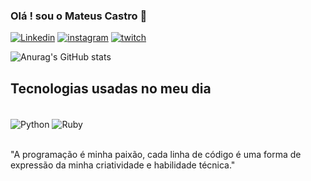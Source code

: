 ### Olá ! sou o Mateus Castro 🤙

[![Linkedin](https://img.shields.io/badge/LinkedIn-0077B5?style=for-the-badge&logo=linkedin&logoColor=white)](https://www.linkedin.com/in/mateus-castro-a01aa6136/)
[![instagram](https://img.shields.io/badge/Instagram-E4405F?style=for-the-badge&logo=instagram&logoColor=white)](https://www.instagram.com/mateuscastr00/)
[![twitch](https://img.shields.io/badge/Twitch-9146FF?style=for-the-badge&logo=twitch&logoColor=white)](https://www.twitch.tv/alpha_alfa1)

![Anurag's GitHub stats](https://github-readme-stats.vercel.app/api?username=mateuscastro93&show_icons=true&theme=dracula)

## Tecnologias usadas no meu dia
<div style="display: inline_block"><br/>
  <img align="center" alt="Python" src="https://img.shields.io/badge/Python-3776AB?style=for-the-badge&logo=python&logoColor=white" />
   <img align="center" alt="Ruby" src="https://img.shields.io/badge/Ruby-CC342D?style=for-the-badge&logo=ruby&logoColor=white" />
</div><br/>


"A programação é minha paixão, cada linha de código é uma forma de expressão da minha criatividade e habilidade técnica."
